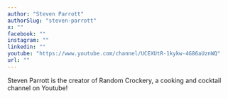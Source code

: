 ```yaml
---
author: "Steven Parrott"
authorSlug: "steven-parrott"
x: ""
facebook: ""
instagram: ""
linkedin: ""
youtube: "https://www.youtube.com/channel/UCEXUtR-1kykw-4G86aUznWQ"
url: ""
---
```


Steven Parrott is the creator of Random Crockery, a cooking and cocktail channel on Youtube!
